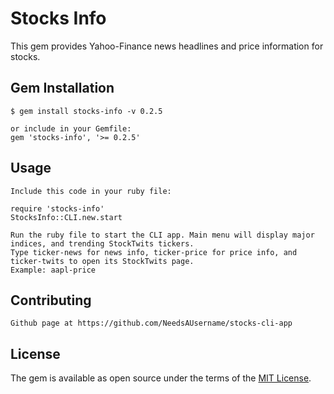 # Stocks Info

This gem provides Yahoo-Finance news headlines and price information for stocks.

##  Gem Installation

    $ gem install stocks-info -v 0.2.5

    or include in your Gemfile:
    gem 'stocks-info', '>= 0.2.5'

##  Usage

    Include this code in your ruby file:

    require 'stocks-info'
    StocksInfo::CLI.new.start

    Run the ruby file to start the CLI app. Main menu will display major indices, and trending StockTwits tickers.
    Type ticker-news for news info, ticker-price for price info, and ticker-twits to open its StockTwits page.
    Example: aapl-price

## Contributing

    Github page at https://github.com/NeedsAUsername/stocks-cli-app

## License

The gem is available as open source under the terms of the [MIT License](http://opensource.org/licenses/MIT).
